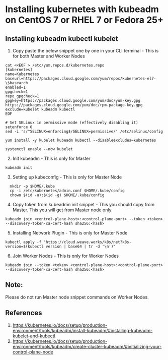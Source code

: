 # Installing kubernetes with kubeadm on CentOS 7 or RHEL 7 or Fedora 25+
## Installing kubeadm kubectl kubelet
1. Copy paste the below snippet one by one in your CLI terminal - This is for both Master and Worker Nodes

```
cat <<EOF > /etc/yum.repos.d/kubernetes.repo
[kubernetes]
name=Kubernetes
baseurl=https://packages.cloud.google.com/yum/repos/kubernetes-el7-\$basearch
enabled=1
gpgcheck=1
repo_gpgcheck=1
gpgkey=https://packages.cloud.google.com/yum/doc/yum-key.gpg https://packages.cloud.google.com/yum/doc/rpm-package-key.gpg
exclude=kubelet kubeadm kubectl
EOF

# Set SELinux in permissive mode (effectively disabling it)
setenforce 0
sed -i 's/^SELINUX=enforcing$/SELINUX=permissive/' /etc/selinux/config

yum install -y kubelet kubeadm kubectl --disableexcludes=kubernetes

systemctl enable --now kubelet
```
2. Init kubeadm - This is only for Master
```
kubeadm init
```
3. Setting up kubeconfig - This is only for Master Node
```
  mkdir -p $HOME/.kube
  cp -i /etc/kubernetes/admin.conf $HOME/.kube/config
  chown $(id -u):$(id -g) $HOME/.kube/config
```
4. Copy token from kubeadmn init snippet - This you should copy from Master. This you will get from Master node only
```
kubeadm join <control-plane-host>:<control-plane-port> --token <token> --discovery-token-ca-cert-hash sha256:<hash>
```
5. Installing Network Plugin - This is only for Master Node
```
kubectl apply -f "https://cloud.weave.works/k8s/net?k8s-version=$(kubectl version | base64 | tr -d '\n')"
```
6. Join Worker Nodes - This is only for Worker Nodes
```
kubeadm join --token <token> <control-plane-host>:<control-plane-port> --discovery-token-ca-cert-hash sha256:<hash>
```
## Note:
Please do not run Master node snippet commands on Worker Nodes.

## References 
1. https://kubernetes.io/docs/setup/production-environment/tools/kubeadm/install-kubeadm/#installing-kubeadm-kubelet-and-kubectl
2. https://kubernetes.io/docs/setup/production-environment/tools/kubeadm/create-cluster-kubeadm/#initializing-your-control-plane-node
